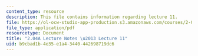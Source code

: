 ```yaml
---
content_type: resource
description: This file contains information regarding lecture 11.
file: https://ol-ocw-studio-app-production.s3.amazonaws.com/courses/2-04a-systems-and-controls-spring-2013/b9cbad1b4e35e1a43440442698719dc6_MIT2_04AS13_Lecture11.pdf
file_type: application/pdf
resourcetype: Document
title: "2.04A Lecture Notes \u2013 Lecture 11"
uid: b9cbad1b-4e35-e1a4-3440-442698719dc6
---
```

